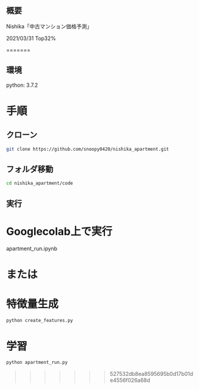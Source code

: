 ## 概要

Nishika「中古マンション価格予測」

2021/03/31 Top32%

=======
## 環境
python: 3.7.2

# 手順

## クローン
```sh
git clone https://github.com/snoopy0420/nishika_apartment.git
```

## フォルダ移動
```sh
cd nishika_apartment/code
```
## 実行
# Googlecolab上で実行
apartment_run.ipynb

# または
# 特徴量生成
```sh
python create_features.py
```
# 学習
```sh
python apartment_run.py
```
>>>>>>> 527532db8ea8595695b0d17b01de4556f026a68d
